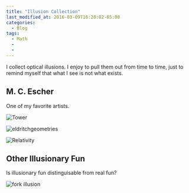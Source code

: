 ```yaml
---
title: "Illusion Collection"
last_modified_at: 2016-03-09T16:20:02-05:00
categories:
  - Blog
tags:
  - Math
  - 
  - 
---
```

I collect optical illusions. I enjoy to pull them out from time to time, just to remind myself that what I see is not what exists.

## M. C. Escher
One of my favorite artists.

![Tower](https://user-images.githubusercontent.com/63372973/139358898-0b76acb0-d610-47ac-b8cf-3a4f55d7a48a.jpg)

![eldritchgeometries](https://user-images.githubusercontent.com/63372973/139358943-8a10ff93-1890-4854-b829-6be4492f4b29.jpg)

![Relativity](https://user-images.githubusercontent.com/63372973/139358947-544dda24-ff78-41af-bb45-f46c477abbd1.jpg)


## Other Illusionary Fun
Is illusionary fun distinguisable from real fun?

![fork illusion](https://user-images.githubusercontent.com/63372973/139358892-40db91c1-014d-4f14-9fce-e7ebdb4ff5d1.png)

